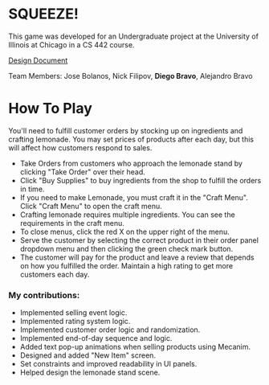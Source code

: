 # SQUEEZE!
This game was developed for an Undergraduate project at the University of Illinois at Chicago in a CS 442 course.

[Design Document](https://github.com/DiegoB2003/Squeeze/blob/c96151dca526d03f1f9c1917364df51eb3189a44/Reports/CS442_Spring2025_Group2_Coding_Project_Report_SQUEEZE!.docx.pdf)

Team Members: Jose Bolanos, Nick Filipov, **Diego Bravo**, Alejandro Bravo

# How To Play
You'll need to fulfill customer orders by stocking up on ingredients and crafting lemonade.
You may set prices of products after each day, but this will affect how customers respond to sales.
- Take Orders from customers who approach the lemonade stand by clicking "Take Order" over their head.
- Click "Buy Supplies" to buy ingredients from the shop to fulfill the orders in time.
- If you need to make Lemonade, you must craft it in the "Craft Menu". Click "Craft Menu" to open the craft menu.
- Crafting lemonade requires multiple ingredients. You can see the requirements in the craft menu.
- To close menus, click the red X on the upper right of the menu.
- Serve the customer by selecting the correct product in their order panel dropdown menu and then clicking the green check mark button.
- The customer will pay for the product and leave a review that depends on how you fulfilled the order. Maintain a high rating to get more customers each day.

### My contributions:
- Implemented selling event logic.
- Implemented rating system logic.
- Implemented customer order logic and randomization.
- Implemented end-of-day sequence and logic.
- Added text pop-up animations when selling products using Mecanim.
- Designed and added "New Item" screen.
- Set constraints and improved readability in UI panels.
- Helped design the lemonade stand scene.

